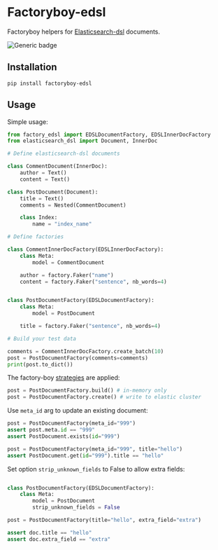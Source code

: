 # Factoryboy-edsl
Factoryboy helpers for [Elasticsearch-dsl](https://elasticsearch-dsl.readthedocs.io/en/latest/) documents.

<!-- [![PyPI version](https://badge.fury.io/py/factoryboy-edsl.svg)](https://badge.fury.io/py/factoryboy-edsl) -->

![Generic badge](https://github.com/etchegom/factoryboy-edsl/actions/workflows/main.yml/badge.svg)


## Installation

```
pip install factoryboy-edsl
```

## Usage

Simple usage:

```python
from factory_edsl import EDSLDocumentFactory, EDSLInnerDocFactory
from elasticsearch_dsl import Document, InnerDoc

# Define elasticsearch-dsl documents

class CommentDocument(InnerDoc):
    author = Text()
    content = Text()

class PostDocument(Document):
    title = Text()
    comments = Nested(CommentDocument)

    class Index:
        name = "index_name"

# Define factories

class CommentInnerDocFactory(EDSLInnerDocFactory):
    class Meta:
        model = CommentDocument

    author = factory.Faker("name")
    content = factory.Faker("sentence", nb_words=4)


class PostDocumentFactory(EDSLDocumentFactory):
    class Meta:
        model = PostDocument

    title = factory.Faker("sentence", nb_words=4)

# Build your test data

comments = CommentInnerDocFactory.create_batch(10)
post = PostDocumentFactory(comments=comments)
print(post.to_dict())
```

The factory-boy [strategies](https://factoryboy.readthedocs.io/en/stable/introduction.html#strategies) are applied:

```python
post = PostDocumentFactory.build() # in-memory only
post = PostDocumentFactory.create() # write to elastic cluster
```

Use `meta_id` arg to update an existing document:

```python
post = PostDocumentFactory(meta_id="999")
assert post.meta.id == "999"
assert PostDocument.exists(id="999")

post = PostDocumentFactory(meta_id="999", title="hello")
assert PostDocument.get(id="999").title == "hello"
```

Set option `strip_unknown_fields` to False to allow extra fields:

```python

class PostDocumentFactory(EDSLDocumentFactory):
    class Meta:
        model = PostDocument
        strip_unknown_fields = False

post = PostDocumentFactory(title="hello", extra_field="extra")

assert doc.title == "hello"
assert doc.extra_field == "extra"
```
